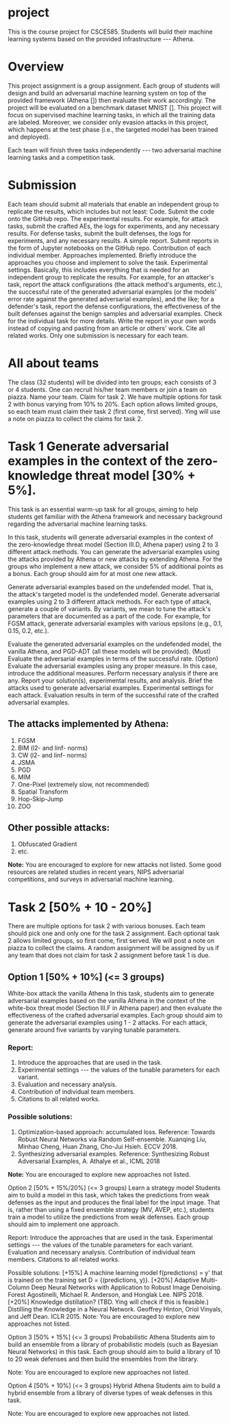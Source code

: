 # project
This is the course project for CSCE585. Students will build their machine learning systems based on the provided infrastructure --- Athena.

# Overview
This project assignment is a group assignment. Each group of students will design and build an adversarial machine learning system on top of the provided framework (Athena []) then evaluate their work accordingly.  The project will be evaluated on a benchmark dataset MNIST []. This project will focus on supervised machine learning tasks, in which all the training data are labeled. Moreover, we consider only evasion attacks in this project, which happens at the test phase (i.e., the targeted model has been trained and deployed).

Each team will finish three tasks independently --- two adversarial machine learning tasks and a competition task.

# Submission
Each team should submit all materials that enable an independent group to replicate the results, which includes but not least:
Code. Submit the code onto the GitHub repo.
The experimental results. For example, for attack tasks, submit the crafted AEs, the logs for experiments, and any necessary results. For defense tasks, submit the built defenses, the logs for experiments, and any necessary results.
A simple report. Submit reports in the form of Jupyter notebooks on the GitHub repo.
Contribution of each individual member.
Approaches implemented. Briefly introduce the approaches you choose and implement to solve the task.
Experimental settings. Basically, this includes everything that is needed for an independent group to replicate the results. For example, for an attacker's task, report the attack configurations (the attack method's arguments, etc.), the successful rate of the generated adversarial examples (or the models' error rate against the generated adversarial examples), and the like; for a defender's task, report the defense configurations, the effectiveness of the built defenses against the benign samples and adversarial examples. Check for the individual task for more details.
Write the report in your own words instead of copying and pasting from an article or others' work. 
Cite all related works.
Only one submission is necessary for each team.

# All about teams
The class (32 students) will be divided into ten groups; each consists of 3 or 4 students. 
One can recruit his/her team members or join a team on piazza.
Name your team.
Claim for task 2. We have multiple options for task 2 with bonus varying from 10% to 20%. Each option allows limited groups, so each team must claim their task 2 (first come, first served).
Ying will use a note on piazza to collect the claims for task 2.

# Task 1 Generate adversarial examples in the context of the zero-knowledge threat model [30% + 5%].
This task is an essential warm-up task for all groups, aiming to help students get familiar with the Athena framework and necessary background regarding the adversarial machine learning tasks.

In this task, students will generate adversarial examples in the context of the zero-knowledge threat model (Section III.D, Athena paper) using 2 to 3 different attack methods. You can generate the adversarial examples using the attacks provided by Athena or new attacks by extending Athena. For the groups who implement a new attack, we consider 5% of additional points as a bonus. Each group should aim for at most one new attack. 

Generate adversarial examples based on the undefended model. That is, the attack's targeted model is the undefended model. 
Generate adversarial examples using 2 to 3 different attack methods. For each type of attack, generate a couple of variants. By variants, we mean to tune the attack's parameters that are documented as a part of the code. For example, for FGSM attack, generate adversarial examples with various epsilons (e.g., 0.1, 0.15, 0.2, etc.).

Evaluate the generated adversarial examples on the undefended model, the vanilla Athena, and PGD-ADT (all these models will be provided). 
(Must) Evaluate the adversarial examples in terms of the successful rate.
(Option) Evaluate the adversarial examples using any proper measure. In this case, introduce the additional measures.
Perform necessary analysis if there are any.
Report your solution(s), experimental results, and analysis.
Brief the attacks used to generate adversarial examples.
Experimental settings for each attack.
Evaluation results in term of the successful rate of the crafted adversarial examples. 

## The attacks implemented by Athena:
1. FGSM
2. BIM (l2- and linf- norms)
3. CW (l2- and linf- norms)
4. JSMA
5. PGD
6. MIM
7. One-Pixel (extremely slow, not recommended)
8. Spatial Transform
9. Hop-Skip-Jump
10. ZOO

## Other possible attacks:
1. Obfuscated Gradient
2. etc.

**Note:** You are encouraged to explore for new attacks not listed. Some good resources are related studies in recent years, NIPS adversarial competitions, and surveys in adversarial machine learning.

# Task 2 [50% + 10 - 20%]
There are multiple options for task 2 with various bonuses. Each team should pick one and only one for the task 2 assignment. Each optional task 2 allows limited groups, so first come, first served. We will post a note on piazza to collect the claims. A random assignment will be assigned by us if any team that does not claim for task 2 assignment before task 1 is due.

## Option 1 [50% + 10%] (<= 3 groups)
White-box attack the vanilla Athena
In this task, students aim to generate adversarial examples based on the vanilla Athena in the context of the white-box threat model (Section III.F in Athena paper) and then evaluate the effectiveness of the crafted adversarial examples. Each group should aim to generate the adversarial examples using 1 - 2 attacks. For each attack, generate around five variants by varying tunable parameters.

### Report:
1. Introduce the approaches that are used in the task.
2. Experimental settings --- the values of the tunable parameters for each variant.
3. Evaluation and necessary analysis.
4. Contribution of individual team members.
5. Citations to all related works.

### Possible solutions:
1. Optimization-based approach: accumulated loss. Reference: Towards Robust Neural Networks via Random Self-ensemble. Xuanqing Liu, Minhao Cheng, Huan Zhang, Cho-Jui Hsieh. ECCV 2018.
2. Synthesizing adversarial examples. Reference: Synthesizing Robust Adversarial Examples, A. Athalye et al., ICML 2018

**Note:** You are encouraged to explore new approaches not listed.

Option 2 [50% + 15%/20%] (<= 3 groups)
Learn a strategy model
Students aim to build a model in this task, which takes the predictions from weak defenses as the input and produces the final label for the input image. That is, rather than using a fixed ensemble strategy (MV, AVEP, etc.), students train a model to utilize the predictions from weak defenses. Each group should aim to implement one approach. 

Report:
Introduce the approaches that are used in the task.
Experimental settings --- the values of the tunable parameters for each variant.
Evaluation and necessary analysis.
Contribution of individual team members.
Citations to all related works.

Possible solutions:
[+15%] A machine learning model f(predictions) = y' that is trained on the training set D = {(predictions, y)}.
[+20%] Adaptive Multi-Column Deep Neural Networks with Application to Robust Image Denoising. Forest Agostinelli, Michael R. Anderson, and Honglak Lee. NIPS 2018.
[+20%] Knowledge distillation? (TBD. Ying will check if this is feasible.) Distilling the Knowledge in a Neural Network. Geoffrey Hinton, Oriol Vinyals, and Jeff Dean. ICLR 2015.
Note: You are encouraged to explore new approaches not listed.

Option 3 [50% + 15%] (<= 3 groups)
Probabilistic Athena
Students aim to build an ensemble from a library of probabilistic models (such as Bayesian Neural Networks) in this task. Each group should aim to build a library of 10 to 20 weak defenses and then build the ensembles from the library.

Note: You are encouraged to explore new approaches not listed.

Option 4 [50% + 10%] (<= 3 groups)
Hybrid Athena
Students aim to build a hybrid ensemble from a library of diverse types of weak defenses in this task. 

Note: You are encouraged to explore new approaches not listed.
